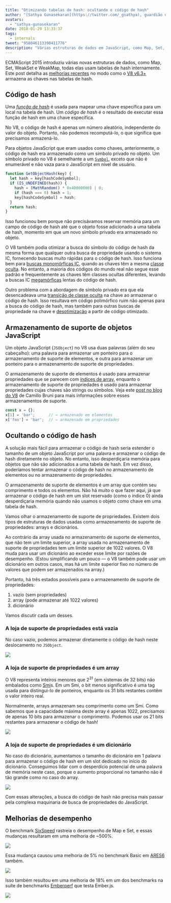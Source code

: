 ```yaml
---
title: "Otimizando tabelas de hash: ocultando o código de hash"
author: "[Sathya Gunasekaran](https://twitter.com/_gsathya), guardião dos códigos de hash"
avatars:
  - "sathya-gunasekaran"
date: 2018-01-29 13:33:37
tags:
  - internals
tweet: "958046113390411776"
description: "Várias estruturas de dados em JavaScript, como Map, Set, WeakSet e WeakMap, usam tabelas de hash internamente. Este artigo explica como o V8 v6.3 melhora o desempenho das tabelas de hash."
---
```

ECMAScript 2015 introduziu várias novas estruturas de dados, como Map, Set, WeakSet e WeakMap, todas elas usam tabelas de hash internamente. Este post detalha as [melhorias recentes](https://bugs.chromium.org/p/v8/issues/detail?id=6404) no modo como o [V8 v6.3+](/blog/v8-release-63) armazena as chaves nas tabelas de hash.

<!--truncate-->
## Código de hash

Uma [_função de hash_](https://en.wikipedia.org/wiki/Hash_function) é usada para mapear uma chave específica para um local na tabela de hash. Um _código de hash_ é o resultado de executar essa função de hash em uma chave específica.

No V8, o código de hash é apenas um número aleatório, independente do valor do objeto. Portanto, não podemos recomputá-lo, o que significa que precisamos armazená-lo.

Para objetos JavaScript que eram usados como chaves, anteriormente, o código de hash era armazenado como um símbolo privado no objeto. Um símbolo privado no V8 é semelhante a um [`Symbol`](https://developer.mozilla.org/en-US/docs/Web/JavaScript/Reference/Global_Objects/Symbol), exceto que não é enumerável e não vaza para o JavaScript em nível de usuário.

```js
function GetObjectHash(key) {
  let hash = key[hashCodeSymbol];
  if (IS_UNDEFINED(hash)) {
    hash = (MathRandom() * 0x40000000) | 0;
    if (hash === 0) hash = 1;
    key[hashCodeSymbol] = hash;
  }
  return hash;
}
```

Isso funcionou bem porque não precisávamos reservar memória para um campo de código de hash até que o objeto fosse adicionado a uma tabela de hash, momento em que um novo símbolo privado era armazenado no objeto.

O V8 também podia otimizar a busca do símbolo do código de hash da mesma forma que qualquer outra busca de propriedade usando o sistema IC, fornecendo buscas muito rápidas para o código de hash. Isso funciona bem para [buscas monomórficas IC](https://en.wikipedia.org/wiki/Inline_caching#Monomorphic_inline_caching), quando as chaves têm a mesma [classe oculta](/). No entanto, a maioria dos códigos do mundo real não segue esse padrão e frequentemente as chaves têm classes ocultas diferentes, levando a buscas IC [megamórficas](https://en.wikipedia.org/wiki/Inline_caching#Megamorphic_inline_caching) lentas do código de hash.

Outro problema com a abordagem de símbolo privado era que ela desencadeava uma [transição de classe oculta](/#fast-property-access) na chave ao armazenar o código de hash. Isso resultava em código polimórfico ruim não apenas para a busca do código de hash, mas também para outras buscas de propriedade na chave e [desotimização](https://floitsch.blogspot.com/2012/03/optimizing-for-v8-inlining.html) a partir de código otimizado.

## Armazenamento de suporte de objetos JavaScript

Um objeto JavaScript (`JSObject`) no V8 usa duas palavras (além do seu cabeçalho): uma palavra para armazenar um ponteiro para o armazenamento de suporte de elementos, e outra para armazenar um ponteiro para o armazenamento de suporte de propriedades.

O armazenamento de suporte de elementos é usado para armazenar propriedades que se parecem com [índices de array](https://tc39.es/ecma262/#sec-array-index), enquanto o armazenamento de suporte de propriedades é usado para armazenar propriedades cujas chaves são strings ou símbolos. Veja este [post no blog do V8](/blog/fast-properties) de Camillo Bruni para mais informações sobre esses armazenamentos de suporte.

```js
const x = {};
x[1] = 'bar';      // ← armazenado em elementos
x['foo'] = 'bar';  // ← armazenado em propriedades
```

## Ocultando o código de hash

A solução mais fácil para armazenar o código de hash seria estender o tamanho de um objeto JavaScript por uma palavra e armazenar o código de hash diretamente no objeto. No entanto, isso desperdiçaria memória para objetos que não são adicionados a uma tabela de hash. Em vez disso, poderíamos tentar armazenar o código de hash no armazenamento de elementos ou no armazenamento de propriedades.

O armazenamento de suporte de elementos é um array que contém seu comprimento e todos os elementos. Não há muito o que fazer aqui, já que armazenar o código de hash em um slot reservado (como o índice 0) ainda desperdiçaria memória quando não usamos o objeto como chave em uma tabela de hash.

Vamos olhar o armazenamento de suporte de propriedades. Existem dois tipos de estruturas de dados usadas como armazenamento de suporte de propriedades: arrays e dicionários.

Ao contrário da array usada no armazenamento de suporte de elementos, que não tem um limite superior, a array usada no armazenamento de suporte de propriedades tem um limite superior de 1022 valores. O V8 muda para usar um dicionário ao exceder esse limite por razões de desempenho. (Estou simplificando um pouco — o V8 também pode usar um dicionário em outros casos, mas há um limite superior fixo no número de valores que podem ser armazenados na array.)

Portanto, há três estados possíveis para o armazenamento de suporte de propriedades:

1. vazio (sem propriedades)
2. array (pode armazenar até 1022 valores)
3. dicionário

Vamos discutir cada um desses.

### A loja de suporte de propriedades está vazia

No caso vazio, podemos armazenar diretamente o código de hash neste deslocamento no `JSObject`.

![](/_img/hash-code/properties-backing-store-empty.png)

### A loja de suporte de propriedades é um array

O V8 representa inteiros menores que 2<sup>31</sup> (em sistemas de 32 bits) não embalados como [Smi](https://wingolog.org/archives/2011/05/18/value-representation-in-javascript-implementations)s. Em um Smi, o bit menos significativo é uma tag usada para distingui-lo de ponteiros, enquanto os 31 bits restantes contêm o valor inteiro real.

Normalmente, arrays armazenam seu comprimento como um Smi. Como sabemos que a capacidade máxima deste array é apenas 1022, precisamos de apenas 10 bits para armazenar o comprimento. Podemos usar os 21 bits restantes para armazenar o código de hash!

![](/_img/hash-code/properties-backing-store-array.png)

### A loja de suporte de propriedades é um dicionário

No caso do dicionário, aumentamos o tamanho do dicionário em 1 palavra para armazenar o código de hash em um slot dedicado no início do dicionário. Conseguimos lidar com o desperdício potencial de uma palavra de memória neste caso, porque o aumento proporcional no tamanho não é tão grande como no caso do array.

![](/_img/hash-code/properties-backing-store-dictionary.png)

Com essas alterações, a busca do código de hash não precisa mais passar pela complexa maquinaria de busca de propriedades do JavaScript.

## Melhorias de desempenho

O benchmark [SixSpeed](https://github.com/kpdecker/six-speed) rastreia o desempenho de Map e Set, e essas mudanças resultaram em uma melhoria de ~500%.

![](/_img/hash-code/sixspeed.png)

Essa mudança causou uma melhoria de 5% no benchmark Basic em [ARES6](https://webkit.org/blog/7536/jsc-loves-es6/) também.

![](/_img/hash-code/ares-6.png)

Isso também resultou em uma melhoria de 18% em um dos benchmarks na suíte de benchmarks [Emberperf](http://emberperf.eviltrout.com/) que testa Ember.js.

![](/_img/hash-code/emberperf.jpg)
